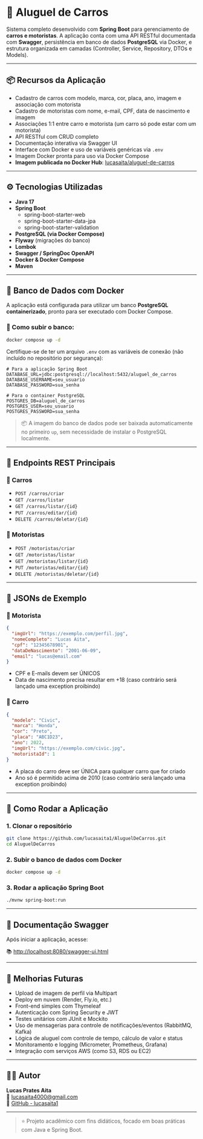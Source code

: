 # 🚗 Aluguel de Carros

Sistema completo desenvolvido com **Spring Boot** para gerenciamento de **carros e motoristas**. A aplicação conta com uma API RESTful documentada com **Swagger**, persistência em banco de dados **PostgreSQL** via Docker, e estrutura organizada em camadas (Controller, Service, Repository, DTOs e Models).

---

## 📦 Recursos da Aplicação

- Cadastro de carros com modelo, marca, cor, placa, ano, imagem e associação com motorista
- Cadastro de motoristas com nome, e-mail, CPF, data de nascimento e imagem
- Associações 1:1 entre carro e motorista (um carro só pode estar com um motorista)
- API RESTful com CRUD completo
- Documentação interativa via Swagger UI
- Interface com Docker e uso de variáveis genéricas via `.env`
- Imagem Docker pronta para uso via Docker Compose
- **Imagem publicada no Docker Hub**: [lucasaita/aluguel-de-carros](https://hub.docker.com/repository/docker/lucasaita/aluguel-de-carros/general)

---

## ⚙️ Tecnologias Utilizadas

- **Java 17**
- **Spring Boot**
    - spring-boot-starter-web
    - spring-boot-starter-data-jpa
    - spring-boot-starter-validation
- **PostgreSQL (via Docker Compose)**
- **Flyway** (migrações do banco)
- **Lombok**
- **Swagger / SpringDoc OpenAPI**
- **Docker & Docker Compose**
- **Maven**

---

## 🐘 Banco de Dados com Docker

A aplicação está configurada para utilizar um banco **PostgreSQL containerizado**, pronto para ser executado com Docker Compose.

### 🔧 Como subir o banco:

```bash
docker compose up -d
```

Certifique-se de ter um arquivo `.env` com as variáveis de conexão (não incluído no repositório por segurança):

```env
# Para a aplicação Spring Boot
DATABASE_URL=jdbc:postgresql://localhost:5432/aluguel_de_carros
DATABASE_USERNAME=seu_usuario
DATABASE_PASSWORD=sua_senha

# Para o container PostgreSQL
POSTGRES_DB=aluguel_de_carros
POSTGRES_USER=seu_usuario
POSTGRES_PASSWORD=sua_senha
```

> 📦 A imagem do banco de dados pode ser baixada automaticamente no primeiro `up`, sem necessidade de instalar o PostgreSQL localmente.

---

## 🔌 Endpoints REST Principais

### 🔸 Carros

- `POST /carros/criar`
- `GET /carros/listar`
- `GET /carros/listar/{id}`
- `PUT /carros/editar/{id}`
- `DELETE /carros/deletar/{id}`

### 🔸 Motoristas

- `POST /motoristas/criar`
- `GET /motoristas/listar`
- `GET /motoristas/listar/{id}`
- `PUT /motoristas/editar/{id}`
- `DELETE /motoristas/deletar/{id}`

---

## 🧪 JSONs de Exemplo

### 🔸 Motorista

```json
{
  "imgUrl": "https://exemplo.com/perfil.jpg",
  "nomeCompleto": "Lucas Aita",
  "cpf": "12345678901",
  "dataDeNascimento": "2001-06-09",
  "email": "lucas@email.com"
}
```
- CPF e E-mails devem ser ÚNICOS 
- Data de nascimento precisa resultar em +18 (caso contrário será lançado uma exception proibindo)

### 🔸 Carro

```json
{
  "modelo": "Civic",
  "marca": "Honda",
  "cor": "Preto",
  "placa": "ABC1D23",
  "ano": 2022,
  "imgUrl": "https://exemplo.com/civic.jpg",
  "motoristaId": 1
}
```
- A placa do carro deve ser ÚNICA para qualquer carro que for criado
- Ano só é permitido acima de 2010 (caso contrário será lançado uma exception proibindo)
---

## 🚀 Como Rodar a Aplicação

### 1. Clonar o repositório

```bash
git clone https://github.com/lucasaita1/AluguelDeCarros.git
cd AluguelDeCarros
```

### 2. Subir o banco de dados com Docker

```bash
docker compose up -d
```

### 3. Rodar a aplicação Spring Boot

```bash
./mvnw spring-boot:run
```

---

## 📄 Documentação Swagger

Após iniciar a aplicação, acesse:

📚 [http://localhost:8080/swagger-ui.html](http://localhost:8080/swagger-ui.html)

---

## 📌 Melhorias Futuras

- Upload de imagem de perfil via Multipart
- Deploy em nuvem (Render, Fly.io, etc.)
- Front-end simples com Thymeleaf
- Autenticação com Spring Security e JWT
- Testes unitários com JUnit e Mockito
- Uso de mensagerias para controle de notificações/eventos (RabbitMQ, Kafka)
- Lógica de aluguel com controle de tempo, cálculo de valor e status
- Monitoramento e logging (Micrometer, Prometheus, Grafana)
- Integração com serviços AWS (como S3, RDS ou EC2)

---

## 👨‍💻 Autor

**Lucas Prates Aita**\
📧 [lucasaita4000@gmail.com](mailto\:lucasaita4000@gmail.com)\
🔗 [GitHub - lucasaita1](https://github.com/lucasaita1)

---

> ⭐ Projeto acadêmico com fins didáticos, focado em boas práticas com Java e Spring Boot.
